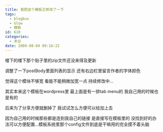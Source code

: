 ```yaml
---
title: 我把这个模板又修改了一下
tags:
  - blogbus
  - Glow
  - 模板
id: 610
categories:
  - 术业
date: 2009-08-04 09:16:22
---
```


楼下的楼下那个贴子里的zip文件还没来得及更新

调整了一下postBody里面列表的显示 还有右边栏里留言作者的字体颜色

觉得这个模块不够宽 看能不能稍微加宽一点 持续修改中...

其实本来这个模板在wordpress里 最上面是有一排tab menu的 我自己用的时候也是有的

后来为了分享方便就删掉了 我试试怎么方便可以给加上去 

因为自己用的时候那些都是连到我自己的链接 是直接写在模板里的 没找到好的办法可以方便配置...模板系统里那个config文件到底是干嘛用的完全摸不着头脑
